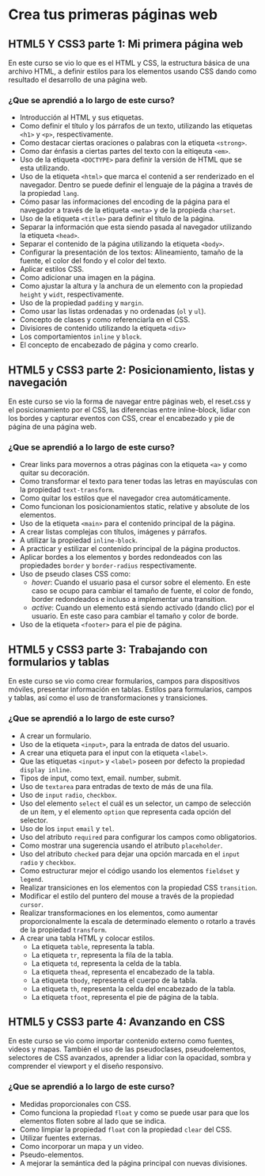 # Crea tus primeras páginas web
## HTML5 Y CSS3 parte 1: Mi primera página web

En este curso se vio lo que es el HTML y CSS, la estructura básica de una archivo HTML, a definir estilos para los elementos usando CSS dando como resultado el desarrollo de una página web.

### ¿Que se aprendió a lo largo de este curso?

* Introducción al HTML y sus etiquetas.
* Como definir el título y los párrafos de un texto, utilizando las etiquetas `<h1>` y `<p>`, respectivamente.
* Como destacar ciertas oraciones o palabras con la etiqueta `<strong>`.
* Como dar énfasis a ciertas partes del texto con la eitiqeuta `<em>`.
* Uso de la etiqueta `<DOCTYPE>` para definir la versión de HTML que se esta utilizando.
* Uso de la etiqueta `<html>` que marca el contenid a ser renderizado en el navegador. Dentro se puede definir el lenguaje de la página a través de la propiedad `lang`.
* Cómo pasar las informaciones del encoding de la página para el navegador a través de la etiqueta `<meta>` y de la propieda `charset`.
* Uso de la etiqueta `<title>` para definir el título de la página.
* Separar la información que esta siendo pasada al navegador utilizando la etiqueta `<head>`.
* Separar el contenido de la página utilizando la etiqueta `<body>`.
* Configurar la presentación de los textos: Alineamiento, tamaño de la fuente, el color del fondo y el color del texto.
* Aplicar estilos CSS.
* Como adicionar una imagen en la página.
* Como ajustar la altura y la anchura de un elemento con la propiedad `height` y `widt`, respectivamente.
* Uso de la propiedad `padding` y `margin`.
* Como usar las listas ordenadas y no ordenadas (`ol` y `ul`).
* Concepto de clases y como referenciarla en el CSS.
* Divisiores de contenido utilizando la etiqueta `<div>`
* Los comportamientos `inline` y `block`.
* El concepto de encabezado de página y como crearlo.

## HTML5 y CSS3 parte 2: Posicionamiento, listas y navegación
En este curso se vio la forma de navegar entre páginas web, el reset.css y el posicionamiento por el CSS, las diferencias entre inline-block, lidiar con los bordes y capturar eventos con CSS, crear el encabezado y pie de página de una página web.

### ¿Que se aprendió a lo largo de este curso?
* Crear links para movernos a otras páginas con la etiqueta `<a>` y como quitar su decoración.
* Como transformar el texto para tener todas las letras en mayúsculas con la propiedad `text-transform`.
* Como quitar los estilos que el navegador crea automáticamente.
* Como funcionan los posicionamientos static, relative y absolute de los elementos.
* Uso de la etiqueta `<main>` para el contenido principal de la página.
* A crear listas complejas con títulos, imágenes y párrafos.
* A utilizar la propiedad `inline-block`.
* A practicar y estilizar el contenido principal de la página productos.
* Aplicar bordes a los elementos y bordes redondeados con las propiedades `border` y `border-radius` respectivamente.
* Uso de pseudo clases CSS como:
  * *hover*: Cuando el usuario pasa el cursor sobre el elemento. En este caso se ocupo para cambiar el tamaño de fuente, el color de fondo, border redondeados e incluso a implementar una transition.
  * *active*: Cuando un elemento está siendo activado (dando clic) por el usuario. En este caso para cambiar el tamaño y color de borde.
* Uso de la etiqueta `<footer>` para el pie de página.

## HTML5 y CSS3 parte 3: Trabajando con formularios y tablas
En este curso se vio como crear formularios, campos para dispositivos móviles, presentar información en tablas. Estilos para formularios, campos y tablas, así como el uso de transformaciones y transiciones.

### ¿Que se aprendió a lo largo de este curso?
* A crear un formulario.
* Uso de la etiqueta `<input>`, para la entrada de datos del usuario.
* A crear una etiqueta para el input con la etiqueta `<label>`.
* Que las etiquetas `<input>` y `<label>` poseen por defecto la propiedad `display inline`.
* Tipos de input, como text, email. number, submit.
* Uso de `textarea` para entradas de texto de más de una fila.
* Uso de `input` `radio`, `checkbox`.
* Uso del elemento `select` el cuál es un selector, un campo de selección de un ítem, y el elemento `option` que representa cada opción del selector.
* Uso de los `input` `email` y `tel`.
* Uso del atributo `required` para configurar los campos como obligatorios.
* Como mostrar una sugerencia usando el atributo `placeholder`.
* Uso del atributo `checked` para dejar una opción marcada en el `input` `radio` y `checkbox`.
* Como estructurar mejor el código usando los elementos `fieldset` y `legend`.
* Realizar transiciones en los elementos con la propiedad CSS `transition`.
* Modificar el estilo del puntero del mouse a través de la propiedad `cursor`.
* Realizar transformaciones en los elementos, como aumentar proporcionalmente la escala de determinado elemento o rotarlo a través de la propiedad `transform`.
* A crear una tabla HTML y colocar estilos.
  * La etiqueta `table`, representa la tabla.
  * La etiqueta `tr`, representa la fila de la tabla.
  * La etiqueta `td`, representa la celda de la tabla.
  * La etiqueta `thead`, representa el encabezado de la tabla.
  * La etiqueta `tbody`, representa el cuerpo de la tabla.
  * La etiqueta `th`, representa la celda del encabezado de la tabla.
  * La etiqueta `tfoot`, representa el pie de página de la tabla.

## HTML5 y CSS3 parte 4: Avanzando en CSS
En este curso se vio como importar contenido externo como fuentes, videos y mapas. También el uso de las pseudoclases, pseudoelementos, selectores de CSS avanzados, aprender a lidiar con la opacidad, sombra y comprender el viewport y el diseño responsivo.

### ¿Que se aprendió a lo largo de este curso?
* Medidas proporcionales con CSS.
* Como funciona la propiedad `float` y como se puede usar para que los elementos floten sobre al lado que se indica.
* Como limpiar la propiedad `float` con la propiedad `clear` del CSS.
* Utilizar fuentes externas.
* Como incorporar un mapa y un video.
* Pseudo-elementos.
* A mejorar la semántica ded la página principal con nuevas divisiones.